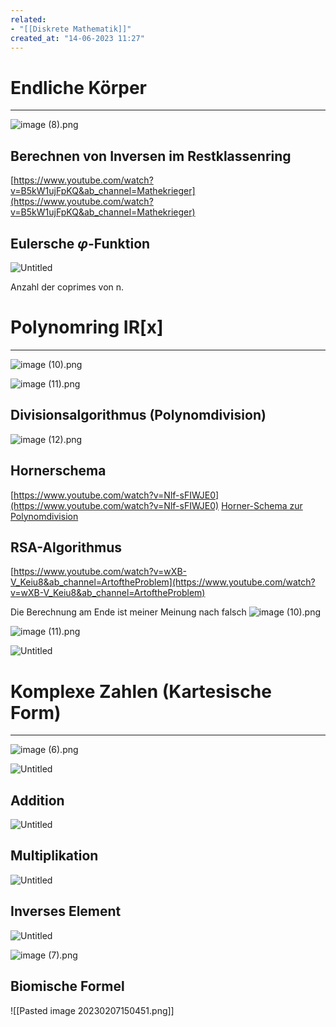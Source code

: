 ```yaml
---
related:
- "[[Diskrete Mathematik]]"
created_at: "14-06-2023 11:27"
---
```



# Endliche Körper
---
![image (8).png](Files/image_(8)%201.png)

## Berechnen von Inversen im Restklassenring
[https://www.youtube.com/watch?v=B5kW1ujFpKQ&ab_channel=Mathekrieger](https://www.youtube.com/watch?v=B5kW1ujFpKQ&ab_channel=Mathekrieger)

## Eulersche $\varphi$-Funktion
![Untitled](Untitled%2097.png)

Anzahl der coprimes von n.

# Polynomring IR[x]
---
![image (10).png](image_(10)%202.png)

![image (11).png](image_(11)%202.png)

## Divisionsalgorithmus (Polynomdivision)
![image (12).png](image_(12)%202.png)

## Hornerschema
[https://www.youtube.com/watch?v=Nlf-sFIWJE0](https://www.youtube.com/watch?v=Nlf-sFIWJE0)
[Horner-Schema zur Polynomdivision](https://matheguru.com/algebra/horner-schema-zur-polynomdivision.html)

## RSA-Algorithmus
[https://www.youtube.com/watch?v=wXB-V_Keiu8&ab_channel=ArtoftheProblem](https://www.youtube.com/watch?v=wXB-V_Keiu8&ab_channel=ArtoftheProblem)

Die Berechnung am Ende ist meiner Meinung nach falsch
![image (10).png](image_(10)%201.png)

![image (11).png](image_(11)%201.png)

![Untitled](Untitled%201%2023.png)

# Komplexe Zahlen (Kartesische Form)
---
![image (6).png](Files/image_(6)%201.png)

![Untitled](Untitled%202%2022.png)

## Addition
![Untitled](Untitled%203%2020.png)

## Multiplikation
![Untitled](Untitled%204%2018.png)

## Inverses Element
![Untitled](Untitled%205%2018.png)

![image (7).png](image_(7)%202.png)

## Biomische Formel
![[Pasted image 20230207150451.png]]